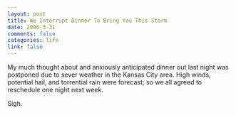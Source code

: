 ```yaml
--- 
layout: post
title: We Interrupt Dinner To Bring You This Storm
date: 2006-3-31
comments: false
categories: life
link: false
---
```

My much thought about and anxiously anticipated dinner out last night was postponed due to sever weather in the Kansas City area. High winds, potential hail, and torrential rain were forecast; so we all agreed to reschedule one night next week.

Sigh.
